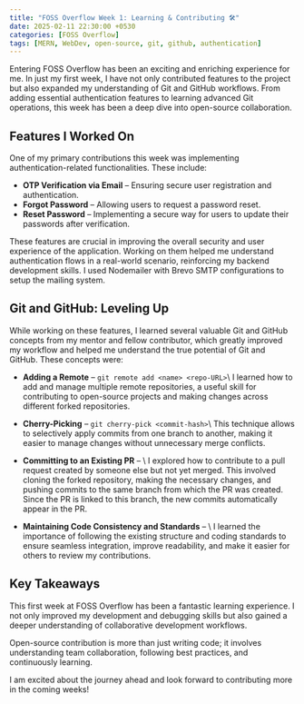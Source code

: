 ```yaml
---
title: "FOSS Overflow Week 1: Learning & Contributing 🛠️"
date: 2025-02-11 22:30:00 +0530
categories: [FOSS Overflow]
tags: [MERN, WebDev, open-source, git, github, authentication]
---
```


Entering FOSS Overflow has been an exciting and enriching experience for me. In just my first week, I have not only contributed features to the project but also expanded my understanding of Git and GitHub workflows. From adding essential authentication features to learning advanced Git operations, this week has been a deep dive into open-source collaboration.

## Features I Worked On
One of my primary contributions this week was implementing authentication-related functionalities. These include:
- **OTP Verification via Email** – Ensuring secure user registration and authentication.
- **Forgot Password** – Allowing users to request a password reset.
- **Reset Password** – Implementing a secure way for users to update their passwords after verification.

These features are crucial in improving the overall security and user experience of the application. Working on them helped me understand authentication flows in a real-world scenario, reinforcing my backend development skills. I used Nodemailer with Brevo SMTP configurations to setup the mailing system.

## Git and GitHub: Leveling Up
While working on these features, I learned several valuable Git and GitHub concepts from my mentor and fellow contributor, which greatly improved my workflow and helped me understand the true potential of Git and GitHub. These concepts were:

- **Adding a Remote** – `git remote add <name> <repo-URL>`\\
I learned how to add and manage multiple remote repositories, a useful skill for contributing to open-source projects and making changes across different forked repositories.

- **Cherry-Picking** – `git cherry-pick <commit-hash>`\\
This technique allows to selectively apply commits from one branch to another, making it easier to manage changes without unnecessary merge conflicts.

- **Committing to an Existing PR** – \\
I explored how to contribute to a pull request created by someone else but not yet merged. This involved cloning the forked repository, making the necessary changes, and pushing commits to the same branch from which the PR was created. Since the PR is linked to this branch, the new commits automatically appear in the PR.

- **Maintaining Code Consistency and Standards** – \\
I learned the importance of following the existing structure and coding standards to ensure seamless integration, improve readability, and make it easier for others to review my contributions.

## Key Takeaways
This first week at FOSS Overflow has been a fantastic learning experience. I not only improved my development and debugging skills but also gained a deeper understanding of collaborative development workflows.

Open-source contribution is more than just writing code; it involves understanding team collaboration, following best practices, and continuously learning.

I am excited about the journey ahead and look forward to contributing more in the coming weeks!
